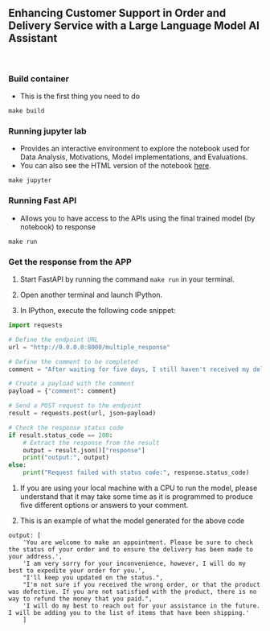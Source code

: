 ## Enhancing Customer Support in Order and Delivery Service with a Large Language Model AI Assistant
 
<br>

### Build container 
- This is the first thing you need to do 

```
make build
```

### Running jupyter lab
- Provides an interactive environment to explore the notebook used for Data Analysis, Motivations, Model implementations, and Evaluations.  
- You can also see the HTML version of the notebook [here](https://nbviewer.org/github/seyedsaeidmasoumzadeh/Customer-Support-AI-Assistant/blob/master/notebook/ai_assistant.ipynb).

```
make jupyter
```


### Running Fast API
- Allows you to have access to the APIs using the final trained model (by notebook) to response

```
make run
```
### Get the response from the APP

1. Start FastAPI by running the command `make run` in your terminal.

2. Open another terminal and launch IPython.

3. In IPython, execute the following code snippet:

```python
import requests

# Define the endpoint URL
url = "http://0.0.0.0:8000/multiple_response"

# Define the comment to be completed
comment = "After waiting for five days, I still haven't received my delivery, which was expected to arrive the day after the purchase."

# Create a payload with the comment
payload = {"comment": comment}

# Send a POST request to the endpoint
result = requests.post(url, json=payload)

# Check the response status code
if result.status_code == 200:
    # Extract the response from the result
    output = result.json()["response"]
    print("output:", output)
else:
    print("Request failed with status code:", response.status_code)
```

1. If you are using your local machine with a CPU to run the model, please understand that it may take some time as it is programmed to produce five different options or answers to your comment. 

2. This is an example of what the model generated for the above code

```
output: [
    'You are welcome to make an appointment. Please be sure to check the status of your order and to ensure the delivery has been made to your address.',
    'I am very sorry for your inconvenience, however, I will do my best to expedite your order for you.',
    "I'll keep you updated on the status.",
    "I'm not sure if you received the wrong order, or that the product was defective. If you are not satisfied with the product, there is no way to refund the money that you paid.",
    'I will do my best to reach out for your assistance in the future. I will be adding you to the list of items that have been shipping.'
    ]
```


